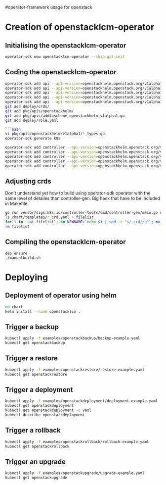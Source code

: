 #operator-framework usage for openstack

# Creation of openstacklcm-operator

## Initialising the openstacklcm-operator

```bash
operator-sdk new openstacklcm-operator --skip-git-init
```

## Coding the openstacklcm-operator

```bash
operator-sdk add api --api-version=openstackhelm.openstack.org/v1alpha1 --kind=OpenstackBackup
operator-sdk add api --api-version=openstackhelm.openstack.org/v1alpha1 --kind=OpenstackRestore
operator-sdk add api --api-version=openstackhelm.openstack.org/v1alpha1 --kind=OpenstackUpgrade
operator-sdk add api --api-version=openstackhelm.openstack.org/v1alpha1 --kind=OpenstackRollback
operator-sdk add api --api-version=openstackhelm.openstack.org/v1alpha1 --kind=OpenstackDeployment
git add deploy/crds/
git add pkg/apis/openstackhelm/
git add pkg/apis/addtoscheme_openstackhelm_v1alpha1.go
git add deploy/role.yaml

```bash
vi pkg/apis/openstackhelm/v1alpha1/*_types.go
operator-sdk generate k8s
```

```bash
operator-sdk add controller --api-version=openstackhelm.openstack.org/v1alpha1 --kind=OpenstackBackup
operator-sdk add controller --api-version=openstackhelm.openstack.org/v1alpha1 --kind=OpenstackRestore
operator-sdk add controller --api-version=openstackhelm.openstack.org/v1alpha1 --kind=OpenstackUpgrade
operator-sdk add controller --api-version=openstackhelm.openstack.org/v1alpha1 --kind=OpenstackRollback
operator-sdk add controller --api-version=openstackhelm.openstack.org/v1alpha1 --kind=OpenstackDeployment
```
## Adjusting crds

Don't understand yet how to build using operator-sdk operator with the same level of detailes than
controller-gen. Big hack that have to be included in Makefile.

```bash
go run vendor/sigs.k8s.io/controller-tools/cmd/controller-gen/main.go crd --output-dir ./deploy/crds/
ls chart/templates/*_crd.yaml > filelist
for i in `cat filelist`; do NEWNAME=`echo $i | sed -e "s/_crd//g"`; mv $NEWNAME $i; done
rm filelist
```

## Compiling the openstacklcm-operator

```
dep ensure
./manualbuild.sh
```

# Deploying

## Deployment of operator using helm

```bash
cd chart
helm install --name openstacklcm .
```

## Trigger a backup

```bash
kubectl apply -f examples/openstackbackup/backup-example.yaml
kubectl get openstackbackup
```


## Trigger a restore

```bash
kubectl apply -f examples/openstackrestore/restore-example.yaml
kubectl get openstackrestore
```

## Trigger a deployment

```bash
kubectl apply -f examples/openstackdeployment/deployment-example.yaml
kubectl get openstackdeployment
kubectl get openstackdeployment -o yaml
kubectl describe openstackdeployment
```

## Trigger a rollback

```bash
kubectl apply -f examples/openstackrollback/rollback-example.yaml
kubectl get openstackrollback
```

## Trigger an upgrade

```bash
kubectl apply -f examples/openstackupgrade/upgrade-example.yaml
kubectl get openstackupgrade
```
